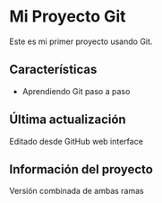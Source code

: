# Mi Proyecto Git

Este es mi primer proyecto usando Git.

## Características
- Aprendiendo Git paso a paso
  
## Última actualización
Editado desde GitHub web interface

## Información del proyecto
Versión combinada de ambas ramas
